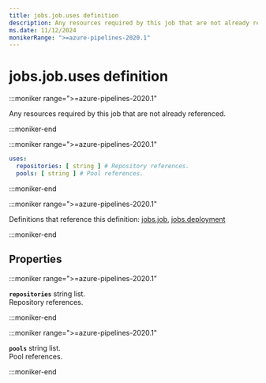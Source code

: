 ```yaml
---
title: jobs.job.uses definition
description: Any resources required by this job that are not already referenced.
ms.date: 11/12/2024
monikerRange: ">=azure-pipelines-2020.1"
---
```


# jobs.job.uses definition

<!-- :::description::: -->
:::moniker range=">=azure-pipelines-2020.1"

<!-- :::editable-content name="description"::: -->
Any resources required by this job that are not already referenced.
<!-- :::editable-content-end::: -->

:::moniker-end
<!-- :::description-end::: -->

<!-- :::syntax::: -->
:::moniker range=">=azure-pipelines-2020.1"

```yaml
uses:
  repositories: [ string ] # Repository references.
  pools: [ string ] # Pool references.
```

:::moniker-end
<!-- :::syntax-end::: -->

<!-- :::parents::: -->
:::moniker range=">=azure-pipelines-2020.1"

Definitions that reference this definition: [jobs.job](jobs-job.md), [jobs.deployment](jobs-deployment.md)

:::moniker-end
<!-- :::parents-end::: -->

## Properties

<!-- :::properties::: -->
<!-- :::item name="repositories"::: -->
:::moniker range=">=azure-pipelines-2020.1"

**`repositories`** string list.<br><!-- :::editable-content name="propDescription"::: -->
Repository references.
<!-- :::editable-content-end::: -->

:::moniker-end
<!-- :::item-end::: -->
<!-- :::item name="pools"::: -->
:::moniker range=">=azure-pipelines-2020.1"

**`pools`** string list.<br><!-- :::editable-content name="propDescription"::: -->
Pool references.
<!-- :::editable-content-end::: -->

:::moniker-end
<!-- :::item-end::: -->
<!-- :::properties-end::: -->

<!-- :::remarks::: -->
<!-- :::editable-content name="remarks"::: -->
<!-- :::editable-content-end::: -->
<!-- :::remarks-end::: -->

<!-- :::examples::: -->
<!-- :::editable-content name="examples"::: -->
<!-- :::editable-content-end::: -->
<!-- :::examples-end::: -->

<!-- :::see-also::: -->
<!-- :::editable-content name="seeAlso"::: -->
<!-- :::editable-content-end::: -->
<!-- :::see-also-end::: -->